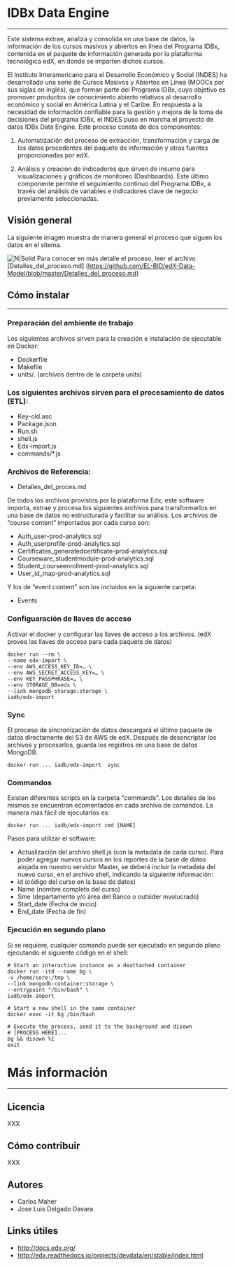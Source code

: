 # IDBx Data Engine
---
Este sistema extrae, analiza y consolida en una base de datos, la información de los cursos masivos y abiertos en línea del Programa IDBx, contenida en el paquete de información generada por la plataforma tecnológica edX, en donde se imparten dichos cursos.

El Instituto Interamericano para el Desarrollo Económico y Social (INDES) ha desarrollado una serie de Cursos Masivos y Abiertos en Línea (MOOCs por sus siglas en inglés), que forman parte del Programa IDBx, cuyo objetivo es promover productos de conocimiento abierto relativos al desarrollo económico y social en América Latina y el Caribe. En respuesta a la necesidad de información confiable para la gestión y mejora de la toma de decisiones del programa IDBx, el INDES puso en marcha el proyecto de datos IDBx Data Engine.
Este proceso consta de dos componentes:

1. Automatización del proceso de extracción, transformación y carga de los datos procedentes del paquete de información y otras fuentes proporcionadas por edX.

2. Análisis y creación de indicadores que sirven de insumo para visualizaciones y gráficos de monitoreo (Dashboards). Este último componente permite el seguimiento continuo del Programa IDBx, a través del análisis de variables e indicadores clave de negocio previamente seleccionadas.

## Visión general
La siguiente imagen muestra de manera general el proceso que siguen los datos en el sitema.

![N|Solid](https://github.com/EL-BID/edX-Data-Model/blob/master/img/Esquema%20general.png?raw=true)
Para conocer en más detalle el proceso, leer el archivo [Detalles_del_proceso.md] (https://github.com/EL-BID/edX-Data-Model/blob/master/Detalles_del_proceso.md)
## Cómo instalar
---
### Preparación del ambiente de trabajo
Los siguientes archivos sirven para la creación e instalación de ejecutable en Docker:
-	Dockerfile
-	Makefile
-	units/*.* (archivos dentro de la carpeta units)

### Los siguientes archivos sirven para el procesamiento de datos (ETL):
-	Key-old.asc
-	Package.json
-	Run.sh
-	shell.js
-	Edx-import.js
-	commands/*.js
### Archivos de Referencia:
- Detalles_del_proces.md

De todos los archivos provistos por la plataforma Edx, este software importa, extrae y procesa los siguientes archivos para transformarlos en una base de datos no estructurada y facilitar su análisis. 
Los archivos de “course content” importados por cada curso son:
-	Auth_user-prod-analytics.sql
-	Auth_userprofile-prod-analytics.sql
-	Certificates_generatedcertificate-prod-analytics.sql
-	Courseware_studentmodule-prod-analytics.sql
-	Student_courseenrollment-prod-analytics.sql
-	User_id_map-prod-analytics.sql

Y los de “event content” son los incluidos en la siguiente carpeta:
-	Events

### Configuaración de llaves de acceso
Activar el docker y configurar las llaves de acceso a los archivos. (edX provee las llaves de acceso para cada paquete de datos)

```shell
docker run --rm \
--name edx-import \
--env AWS_ACCESS_KEY_ID=… \
--env AWS_SECRET_ACCESS_KEY=… \
--env KEY_PASSPHRASE=… \
--env STORAGE_DB=edx \
--link mongodb-storage:storage \
iadb/edx-import
```

### Sync
El proceso de sincronización de datos descargará el último paquete de datos directamente del S3 de AWS de edX. Después de  desencriptar los archivos y procesarlos, guarda los registros en una base de datos MongoDB.
```shell
docker run ... iadb/edx-import  sync
```

### Commandos
Existen diferentes scripts en la carpeta "commands". Los detalles de los mismos se encuentran ecomentados en cada archivo de comandos. La manera más fácil de ejecutarlos es:
```shell
docker run ... iadb/edx-import cmd [NAME]
```

Pasos para utilizar el software:
-	Actualización del archivo shell.js (con la metadata de cada curso).
Para poder agregar nuevos cursos en los reportes de la base de datos alojada en nuestro servidor Master, se deberá incluir la metadata del nuevo curso, en el archivo shell, indicando la siguiente información:
-	id (código del curso en la base de datos)
-	Name (nombre completo del curso)
-	Sme (departamento y/o área del Banco o outsider involucrado)
-	Start_date (Fecha de inicio)
-	End_date (Fecha de fin)

### Ejecución en segundo plano
Si se requiere, cualquier comando puede ser ejecutado en segundo plano ejecutando el siguiente código en el shell:
```shell
# Start an interactive instance as a deattached container
docker run -itd --name bg \
-v /home/core:/tmp \
--link mongodb-container:storage \
--entrypoint "/bin/bash" \
iadb/edx-import

# Start a new shell in the same container
docker exec -it bg /bin/bash

# Execute the process, send it to the background and disown
# [PROCESS HERE]...
bg && disown %1
exit
```
# Más información
----
## Licencia
XXX
## Cómo contribuir
XXX
## Autores
- Carlos Maher
- Jose Luis Delgado Davara

## Links útiles
- http://docs.edx.org/
- http://edx.readthedocs.io/projects/devdata/en/stable/index.html

